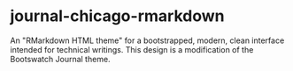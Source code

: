 journal-chicago-rmarkdown
=========================

An "RMarkdown HTML theme" for a bootstrapped, modern, clean interface intended for technical writings. This design is a modification of the Bootswatch Journal theme.
